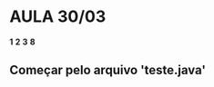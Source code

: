 <h1>AULA 30/03</h1>
<p></p>
<b>1</b>
<b>2</b>
<b>3</b>
<b>8</b>
<h2>Começar pelo arquivo 'teste.java'</h2>

